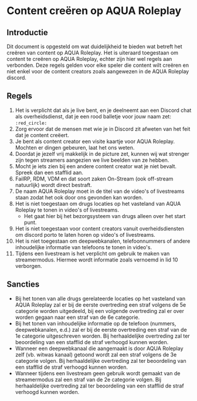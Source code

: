 # Content creëren op AQUA Roleplay

## Introductie

Dit document is opgesteld om wat duidelijkheid te bieden wat betreft het creëren van content op AQUA Roleplay. Het is uiteraard toegestaan om content te creëren op AQUA Roleplay, echter zijn hier wel regels aan verbonden. Deze regels gelden voor elke speler die content wilt creëren en niet enkel voor de content creators zoals aangewezen in de AQUA Roleplay discord.

## Regels

1. Het is verplicht dat als je live bent, en je deelneemt aan een Discord chat als overheidsdienst, dat je een rood balletje voor jouw naam zet: `:red_circle:`
2. Zorg ervoor dat de mensen met wie je in Discord zit afweten van het feit dat je content creëert.
3. Je bent als content creator een visite kaartje voor AQUA Roleplay. Mochten er dingen gebeuren, laat het ons weten.
4. Doordat je jezelf vrij makkelijk in de picture zet, kunnen wij wat strenger zijn tegen streamers aangezien we live beelden van ze hebben.
5. Mocht je iets zien bij een andere content creator wat je niet bevalt. Spreek dan een stafflid aan.
6. FailRP, RDM, VDM en dat soort zaken On-Stream (ook off-stream natuurlijk) wordt direct bestraft.
7. De naam AQUA Roleplay moet in de titel van de video's of livestreams staan zodat het ook door ons gevonden kan worden.
8. Het is niet toegestaan om drugs locaties op het vasteland van AQUA Roleplay te tonen in video's of livestreams.
    * Het gaat hier bij het bezorgsysteem van drugs alleen over het start punt.
9. Het is niet toegestaan voor content creators vanuit overheidsdiensten om discord porto te laten horen op video's of livestreams.
10. Het is niet toegestaan om deepwebkanalen, telefoonnummers of andere inhoudelijke informatie van telefoons te tonen in video's.
11. Tijdens een livestream is het verplicht om gebruik te maken van streamermodus. Hiermee wordt informatie zoals vernoemd in lid 10 verborgen.  

## Sancties

* Bij het tonen van alle drugs gerelateerde locaties op het vasteland van AQUA Roleplay zal er bij de eerste overtreding een straf volgens de 5e categorie worden uitgedeeld, bij een volgende overtreding zal er over worden gegaan naar een straf van de 6e categorie.
* Bij het tonen van inhoudelijke informatie op de telefoon (nummers, deepwebkanalen, e.d.) zal er bij de eerste overtreding een straf van de 1e categorie uitgeschreven worden. Bij herhaaldelijke overtreding zal ter beoordeling van een stafflid de straf verhoogd kunnen worden.
* Wanneer een deepwebkanaal die aangemaakt is door AQUA Roleplay zelf (vb. witwas kanaal) getoond wordt zal een straf volgens de 3e categorie volgen. Bij herhaaldelijke overtreding zal ter beoordeling van een stafflid de straf verhoogd kunnen worden.
* Wanneer tijdens een livestream geen gebruik wordt gemaakt van de streamermodus zal een straf van de 2e categorie volgen. Bij herhaaldelijke overtreding zal ter beoordeling van een stafflid de straf verhoogd kunnen worden.
